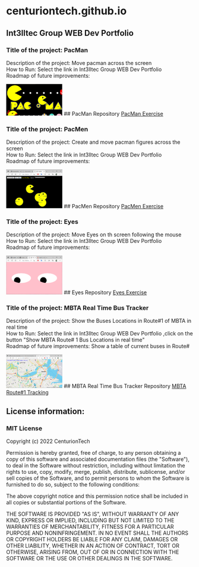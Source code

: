 # centuriontech.github.io

## Int3lltec Group WEB Dev Portfolio

### Title of the project: PacMan
Description of the project: Move pacman across the screen <br>
How to Run: Select the link in Int3lltec Group WEB Dev Portfolio <br>
Roadmap of future improvements: <br>

<img src="pacman.png" width="30%" height="30%">
## PacMan Repository
<a href="https://github.com/CenturionTech/pacman">PacMan Exercise </a>

### Title of the project: PacMen
Description of the project: Create and move pacman figures across the screen <br>
How to Run: Select the link in Int3lltec Group WEB Dev Portfolio <br>
Roadmap of future improvements: <br>

<img src="pacmen.png" width="30%" height="30%">
## PacMen Repository
<a href="https://github.com/CenturionTech/pacmen">PacMen Exercise </a>

### Title of the project: Eyes
Description of the project: Move Eyes on th screen following the mouse <br>
How to Run: Select the link in Int3lltec Group WEB Dev Portfolio <br>
Roadmap of future improvements: <br>

<img src="eyes.png" width="30%" height="30%">
## Eyes Repository
<a href="https://github.com/CenturionTech/eyes">Eyes Exercise </a>

### Title of the project: MBTA Real Time Bus Tracker
Description of the project: Show the Buses Locations in Route#1 of MBTA in real time <br>
How to Run: Select the link in Int3lltec Group WEB Dev Portfolio ,click on the button "Show MBTA Route# 1 Bus Locations in real time" <br>
Roadmap of future improvements: Show a table of current buses in Route#

<img src="mbta.png" width="30%" height="30%">
## MBTA Real Time Bus Tracker Repository
<a href="https://github.com/CenturionTech/mbta">MBTA Route#1 Tracking </a>

## License information: 

### MIT License

Copyright (c) 2022 CenturionTech

Permission is hereby granted, free of charge, to any person obtaining a copy
of this software and associated documentation files (the "Software"), to deal
in the Software without restriction, including without limitation the rights
to use, copy, modify, merge, publish, distribute, sublicense, and/or sell
copies of the Software, and to permit persons to whom the Software is
furnished to do so, subject to the following conditions:

The above copyright notice and this permission notice shall be included in all
copies or substantial portions of the Software.

THE SOFTWARE IS PROVIDED "AS IS", WITHOUT WARRANTY OF ANY KIND, EXPRESS OR
IMPLIED, INCLUDING BUT NOT LIMITED TO THE WARRANTIES OF MERCHANTABILITY,
FITNESS FOR A PARTICULAR PURPOSE AND NONINFRINGEMENT. IN NO EVENT SHALL THE
AUTHORS OR COPYRIGHT HOLDERS BE LIABLE FOR ANY CLAIM, DAMAGES OR OTHER
LIABILITY, WHETHER IN AN ACTION OF CONTRACT, TORT OR OTHERWISE, ARISING FROM,
OUT OF OR IN CONNECTION WITH THE SOFTWARE OR THE USE OR OTHER DEALINGS IN THE
SOFTWARE.
